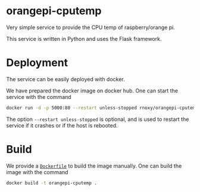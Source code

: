 # orangepi-cputemp
Very simple service to provide the CPU temp of raspberry/orange pi.

This service is written in Python and uses the Flask framework.

# Deployment
The service can be easily deployed with docker.

We have prepared the docker image on docker hub.
One can start the service with the command
```bash
docker run -d -p 5000:80 --restart unless-stopped rnoxy/orangepi-cputemp
```
The option `--restart unless-stopped` is optional, and is used to restart the service
if it crashes or if the host is rebooted.

# Build
We provide a [`Dockerfile`](Dockerfile) to build the image manually.
One can build the image with the command
```bash
docker build -t orangepi-cputemp .
```

